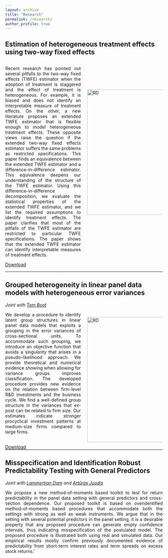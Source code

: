 ```yaml
---
layout: archive
title: "Research"
permalink: /research/
author_profile: true
---
```




<section style="clear:both">
<h2> Estimation of heterogeneous treatment effects using two-way fixed effects </h2>


<div class="row" style="width: 100%; break-after: always">
<div class="column" style="float: left; width: 48%;">
        <p style="text-align: justify;"> Recent research has pointed out several pitfalls to the two-way fixed effects (TWFE) estimator when the adoption of treatment is staggered and the effect of treatment is heterogeneous. For example, it is biased and does not identify an interpretable measure of treatment effects. On the other, a new literature proposes an extended TWFE estimator that is flexible enough to model heterogeneous treatment effects. These opposite views raise the question if the extended two-way fixed effects estimator suffers the same problems as restricted specifications. This paper finds an equivalence between the extended TWFE estimator and a difference-in-difference estimator. This equivalence deepens our understanding of the structure of the TWFE estimator.
Using this difference-in-difference decomposition, we evaluate the statistical properties of the extended TWFE estimator, and we list the required assumptions to identify treatment effects. The paper clarifies that most of the pitfalls of the TWFE estimator are restricted to particular TWFE specifications. The paper shows that the extended TWFE estimator can identify interpretable measures of treatment effects.  </p>

<a href="https://papers.ssrn.com/sol3/papers.cfm?abstract_id=4380425">Download</a>
</div>
    <div class="column" style="float: right;  width: 48%; break-after: always;  margin-top: 90px;">
        <img src="{{site.baseurl}}/images/TWFE_DIF.png"  alt="RD" width="420" height="400">
    </div>
</div>
<br/>
</section>

<br/>

<section style="clear:both">
<hr>
</section>

<section style="clear:both">
<h2> Grouped heterogeneity in linear panel data models with heterogeneous error variances </h2>
<i> Joint with <a href="https://sites.google.com/view/tomboot">Tom Boot</a> </i>

<div class="row" style="width: 100%; break-after: always;">
<div class="column" style="float: left; width: 48%;">
        <p style="text-align: justify;"> We develop a procedure to identify latent group structures in linear panel data models that exploits a grouping in the error variances of cross-sectional units. To accommodate such grouping, we introduce an objective function that avoids a singularity that arises in a pseudo-likelihood approach. We provide theoretical and numerical evidence showing when allowing for variance groups improves classification. The developed procedure provides new evidence on the relation between firm-level R&D investments and the business cycle. We find a well-defined group structure in the variances that ex-post can be related to firm size. Our estimates indicate stronger procyclical investment patterns at medium-size firms compared to large firms. </p>
<br/>
<a href="https://papers.ssrn.com/sol3/papers.cfm?abstract_id=4031841">Download</a>
</div>
<div class="column" style="float: right; width: 48%;   margin-top: 30px;">
        <img src="{{site.baseurl}}/images/RD_mv4_cluster.png" alt="RD" width="420" height="400">
    </div>
</div>
<div style="page-break-after: always"></div>
</section>

<section style="clear:both">
<hr>
</section>

<section style="clear:both">
<h2> Misspecification and Identification Robust Predictability Testing with General Predictors </h2>
<i> Joint with <a href="https://www.rug.nl/staff/l.dam/">Lammertjan Dam</a> and <a href="https://sites.google.com/site/ajuodisresearch/">Artūras Juodis</a> </i>
<p style="text-align: justify;">
We propose a new method-of-moments based toolkit to test for return predictability in the panel data setting with general predictors and cross-section dependence. Our proposed toolkit is based on overidentified method-of-moments based procedures that accommodate both the settings with strong as well as weak instruments. We argue that in the setting with several potential predictors in the panel setting, it is a desirable property that any proposed procedure can generate empty confidence intervals, thus indicating misspecification of the postulated model. The proposed procedure is illustrated both using real and simulated data. Our empirical results mostly confirm previously documented evidence of predictability from short-term interest rates and term spreads on excess stock returns.'
</p>

</section>







